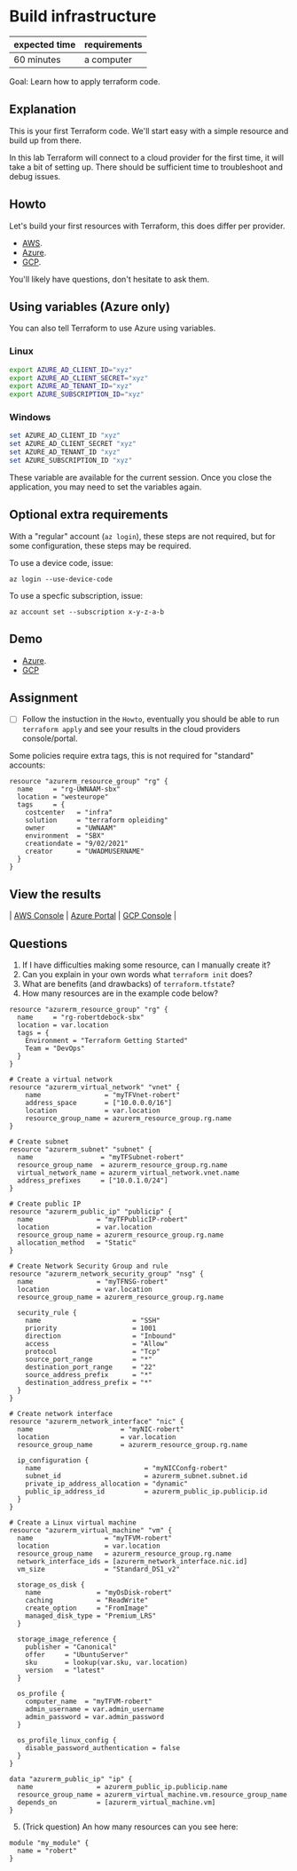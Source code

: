 # Build infrastructure

|expected time|requirements|
|-------------|------------|
| 60 minutes  | a computer |

Goal: Learn how to apply terraform code.

## Explanation

This is your first Terraform code. We'll start easy with a simple resource and build up from there.

In this lab Terraform will connect to a cloud provider for the first time, it will take a bit of setting up. There should be sufficient time to troubleshoot and debug issues.

## Howto

Let's build your first resources with Terraform, this does differ per provider.

- [AWS](https://learn.hashicorp.com/tutorials/terraform/google-cloud-platform-build?in=terraform/gcp-get-started).
- [Azure](https://learn.hashicorp.com/tutorials/terraform/azure-build?in=terraform/azure-get-started).
- [GCP](https://learn.hashicorp.com/collections/terraform/gcp-get-started).

You'll likely have questions, don't hesitate to ask them.

## Using variables (Azure only)

You can also tell Terraform to use Azure using variables.

### Linux

```bash
export AZURE_AD_CLIENT_ID="xyz"
export AZURE_AD_CLIENT_SECRET="xyz"
export AZURE_AD_TENANT_ID="xyz"
export AZURE_SUBSCRIPTION_ID="xyz"
```

### Windows

```powershell
set AZURE_AD_CLIENT_ID "xyz"
set AZURE_AD_CLIENT_SECRET "xyz"
set AZURE_AD_TENANT_ID "xyz"
set AZURE_SUBSCRIPTION_ID "xyz"
```

These variable are available for the current session. Once you close the application, you may need to set the variables again.

## Optional extra requirements

With a "regular" account (`az login`), these steps are not required, but for some configuration, these steps may be required.

To use a device code, issue:

```shell
az login --use-device-code
```

To use a specfic subscription, issue:

```shell
az account set --subscription x-y-z-a-b
```

## Demo

- [Azure](https://github.com/robertdebock/learn-terraform-azure/tree/just-resourcegroup).
- [GCP](https://github.com/robertdebock/learn-terraform-gcp)

## Assignment

- [ ] Follow the instuction in the `Howto`, eventually you should be able to run `terraform apply` and see your results in the cloud providers console/portal.

Some policies require extra tags, this is not required for "standard" accounts:

```hcl
resource "azurerm_resource_group" "rg" {
  name     = "rg-UWNAAM-sbx"
  location = "westeurope"
  tags     = {
    costcenter   = "infra"
    solution     = "terraform opleiding"
    owner        = "UWNAAM"
    environment  = "SBX"
    creationdate = "9/02/2021"
    creator      = "UWADMUSERNAME"
  }
}
```

## View the results

| [AWS Console](https://aws.amazon.com/console/) | [Azure Portal](https://portal.azure.com/#blade/HubsExtension/BrowseResourceGroups) | [GCP Console](https://console.cloud.google.com/) |

## Questions

1. If I have difficulties making some resource, can I manually create it?
2. Can you explain in your own words what `terraform init` does?
3. What are benefits (and drawbacks) of `terraform.tfstate`?
4. How many resources are in the example code below?

```hcl
resource "azurerm_resource_group" "rg" {
  name     = "rg-robertdebock-sbx"
  location = var.location
  tags = {
    Environment = "Terraform Getting Started"
    Team = "DevOps"
  }
}

# Create a virtual network
resource "azurerm_virtual_network" "vnet" {
    name                = "myTFVnet-robert"
    address_space       = ["10.0.0.0/16"]
    location            = var.location
    resource_group_name = azurerm_resource_group.rg.name
}

# Create subnet
resource "azurerm_subnet" "subnet" {
  name                 = "myTFSubnet-robert"
  resource_group_name  = azurerm_resource_group.rg.name
  virtual_network_name = azurerm_virtual_network.vnet.name
  address_prefixes     = ["10.0.1.0/24"]
}

# Create public IP
resource "azurerm_public_ip" "publicip" {
  name                = "myTFPublicIP-robert"
  location            = var.location
  resource_group_name = azurerm_resource_group.rg.name
  allocation_method   = "Static"
}

# Create Network Security Group and rule
resource "azurerm_network_security_group" "nsg" {
  name                = "myTFNSG-robert"
  location            = var.location
  resource_group_name = azurerm_resource_group.rg.name

  security_rule {
    name                       = "SSH"
    priority                   = 1001
    direction                  = "Inbound"
    access                     = "Allow"
    protocol                   = "Tcp"
    source_port_range          = "*"
    destination_port_range     = "22"
    source_address_prefix      = "*"
    destination_address_prefix = "*"
  }
}

# Create network interface
resource "azurerm_network_interface" "nic" {
  name                      = "myNIC-robert"
  location                  = var.location
  resource_group_name       = azurerm_resource_group.rg.name

  ip_configuration {
    name                          = "myNICConfg-robert"
    subnet_id                     = azurerm_subnet.subnet.id
    private_ip_address_allocation = "dynamic"
    public_ip_address_id          = azurerm_public_ip.publicip.id
  }
}

# Create a Linux virtual machine
resource "azurerm_virtual_machine" "vm" {
  name                  = "myTFVM-robert"
  location              = var.location
  resource_group_name   = azurerm_resource_group.rg.name
  network_interface_ids = [azurerm_network_interface.nic.id]
  vm_size               = "Standard_DS1_v2"

  storage_os_disk {
    name              = "myOsDisk-robert"
    caching           = "ReadWrite"
    create_option     = "FromImage"
    managed_disk_type = "Premium_LRS"
  }

  storage_image_reference {
    publisher = "Canonical"
    offer     = "UbuntuServer"
    sku       = lookup(var.sku, var.location)
    version   = "latest"
  }

  os_profile {
    computer_name  = "myTFVM-robert"
    admin_username = var.admin_username
    admin_password = var.admin_password
  }

  os_profile_linux_config {
    disable_password_authentication = false
  }
}

data "azurerm_public_ip" "ip" {
  name                = azurerm_public_ip.publicip.name
  resource_group_name = azurerm_virtual_machine.vm.resource_group_name
  depends_on          = [azurerm_virtual_machine.vm]
}
```

5. (Trick question) An how many resources can you see here:

```hcl
module "my_module" {
  name = "robert"
}
```
